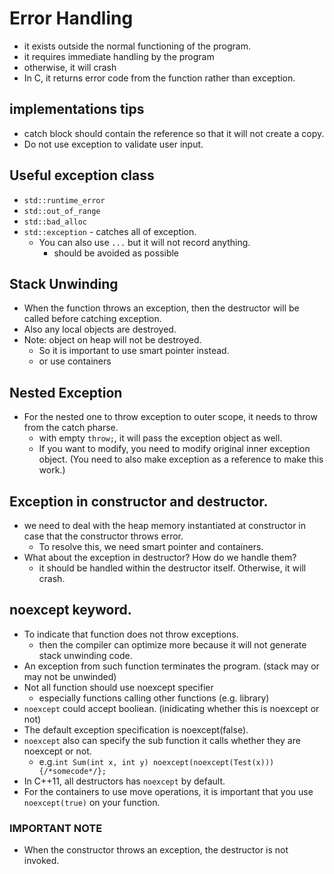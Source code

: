 # Error Handling

- it exists outside the normal functioning of the program.
- it requires immediate handling by the program
- otherwise, it will crash
- In C, it returns error code from the function rather than exception.

## implementations tips
- catch block should contain the reference so that it will not create a copy.
- Do not use exception to validate user input.

## Useful exception class
- `std::runtime_error`
- `std::out_of_range`
- `std::bad_alloc`
- `std::exception` - catches all of exception.
  - You can also use `...` but it will not record anything.
    - should be avoided as possible

## Stack Unwinding
- When the function throws an exception, then the destructor will be
  called before catching exception.
- Also any local objects are destroyed.
- Note: object on heap will not be destroyed.
  - So it is important to use smart pointer instead.
  - or use containers

## Nested Exception
- For the nested one to throw exception to outer scope, it needs to throw
  from the catch pharse.
  - with empty `throw;`, it will pass the exception object as well.
  - If you want to modify, you need to modify original inner exception
    object.
    (You need to also make exception as a reference to make this work.)

## Exception in constructor and destructor.
- we need to deal with the heap memory instantiated at constructor in case
  that the constructor throws error.
  - To resolve this, we need smart pointer and containers.
- What about the exception in destructor? How do we handle them?
  - it should be handled within the destructor itself. Otherwise, it will
    crash.

## noexcept keyword.

- To indicate that function does not throw exceptions.
  - then the compiler can optimize more because it will not generate stack
    unwinding code.
- An exception from such function terminates the program. (stack may or
  may not be unwinded)
- Not all function should use noexcept specifier
  - especially functions calling other functions (e.g. library)
- `noexcept` could accept booliean. (inidicating whether this is noexcept
  or not)
- The default exception specification is noexcept(false).
- `noexcept` also can specify the sub function it calls whether they are
  noexcept or not.
  - e.g.`int Sum(int x, int y) noexcept(noexcept(Test(x))) {/*somecode*/};`
- In C++11, all destructors has `noexcept` by default.
- For the containers to use move operations, it is important that you use
  `noexcept(true)` on your function.

### IMPORTANT NOTE
- When the constructor throws an exception, the destructor is not invoked.

